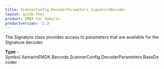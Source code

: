 ```yaml
---
title: ScannerConfig.DecoderParameters.SignatureDecoder
layout: guide.html 
product: EMDK For Xamarin 
productversion: '2.3' 
---
```

The Signature class provides access to parameters that are available for the Signature decoder.

**Type** - Symbol.XamarinEMDK.Barcode.ScannerConfig.DecoderParameters.BaseDecoder




